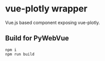 # vue-plotly wrapper

Vue.js based component exposing vue-plotly.

## Build for PyWebVue

```
npm i
npm run build
```
